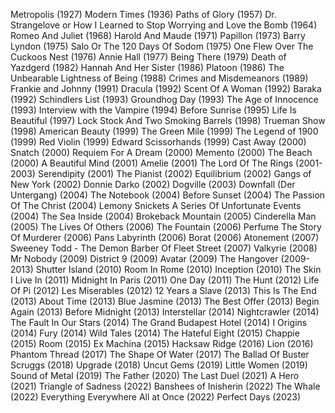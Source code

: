 Metropolis (1927)
Modern Times (1936)
Paths of Glory (1957)
Dr. Strangelove or How I Learned to Stop Worrying and Love the Bomb (1964)
Romeo And Juliet (1968)
Harold And Maude (1971)
Papillon (1973)
Barry Lyndon (1975)
Salo Or The 120 Days Of Sodom (1975)
One Flew Over The Cuckoos Nest (1976)
Annie Hall (1977)
Being There (1979)
Death of Yazdgerd (1982)
Hannah And Her Sister (1986)
Platoon (1986)
The Unbearable Lightness of Being (1988)
Crimes and Misdemeanors (1989)
Frankie and Johnny (1991)
Dracula (1992)
Scent Of A Woman (1992)
Baraka (1992)
Schindlers List (1993)
Groundhog Day (1993)
The Age of Innocence (1993)
Interview with the Vampire (1994)
Before Sunrise (1995)
Life Is Beautiful (1997)
Lock Stock And Two Smoking Barrels (1998)
Trueman Show (1998)
American Beauty (1999)
The Green Mile (1999)
The Legend of 1900 (1999)
Red Violin (1999)
Edward Scissorhands (1999)
Cast Away (2000)
Snatch (2000)
Requiem For A Dream (2000)
Memento (2000)
The Beach (2000)
A Beautiful Mind (2001)
Amelie (2001)
The Lord Of The Rings (2001-2003)
Serendipity (2001)
The Pianist (2002)
Equilibrium (2002)
Gangs of New York (2002)
Donnie Darko (2002)
Dogville (2003)
Downfall (Der Untergang) (2004)
The Notebook (2004)
Before Sunset (2004)
The Passion Of The Christ (2004)
Lemony Snickets A Series Of Unfortunate Events (2004)
The Sea Inside (2004)
Brokeback Mountain (2005)
Cinderella Man (2005)
The Lives Of Others (2006)
The Fountain (2006)
Perfume The Story Of Murderer (2006)
Pans Labyrinth (2006)
Borat (2006)
Atonement (2007)
Sweeney Todd - The Demon Barber Of Fleet Street (2007)
Valkyrie (2008)
Mr Nobody (2009)
District 9 (2009)
Avatar (2009)
The Hangover (2009-2013)
Shutter Island (2010)
Room In Rome (2010)
Inception (2010)
The Skin I Live In (2011)
Midnight In Paris (2011)
One Day (2011)
The Hunt (2012)
Life Of Pi (2012)
Les Miserables (2012)
12 Years a Slave (2013)
This Is The End (2013)
About Time (2013)
Blue Jasmine (2013)
The Best Offer (2013)
Begin Again (2013)
Before Midnight (2013)
Interstellar (2014)
Nightcrawler (2014)
The Fault In Our Stars (2014)
The Grand Budapest Hotel (2014)
I Origins (2014)
Fury (2014)
Wild Tales (2014)
The Hateful Eight (2015)
Chappie (2015)
Room (2015)
Ex Machina (2015)
Hacksaw Ridge (2016)
Lion (2016)
Phantom Thread (2017)
The Shape Of Water (2017)
The Ballad Of Buster Scruggs (2018)
Upgrade (2018)
Uncut Gems (2019)
Little Women (2019)
Sound of Metal (2019)
The Father (2020)
The Last Duel (2021)
A Hero (2021)
Triangle of Sadness (2022)
Banshees of Inisherin (2022)
The Whale (2022)
Everything Everywhere All at Once (2022)
Perfect Days (2023)
